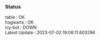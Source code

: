 ### Status


table : OK  
hogwarts : OK  
icy-bot : DOWN  
Latest Update : 2023-07-02 19:06:11.603296
